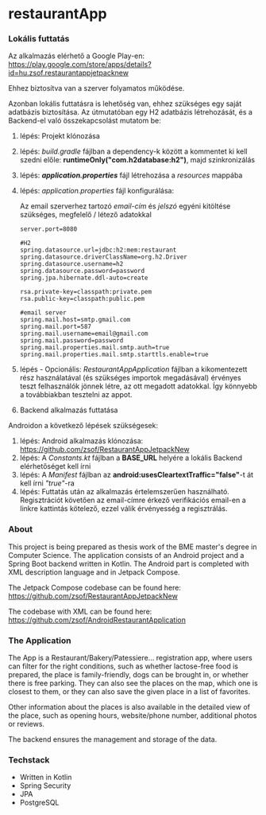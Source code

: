 # restaurantApp

### Lokális futtatás
Az alkalmazás elérhető a Google Play-en: https://play.google.com/store/apps/details?id=hu.zsof.restaurantappjetpacknew

Ehhez biztosítva van a szerver folyamatos működése. 

Azonban lokális futtatásra is lehetőség van, ehhez szükséges egy saját adatbázis biztosítása. Az útmutatóban egy H2 adatbázis létrehozását, és a Backend-el való összekapcsolást mutatom be:

1. lépés: Projekt klónozása

2. lépés: *build.gradle* fájlban a dependency-k között a kommentet ki kell szedni előle: <b>runtimeOnly("com.h2database:h2")</b>, majd szinkronizálás

3. lépés: ***application.properties*** fájl létrehozása a *resources* mappába

4. lépés: *application.properties* fájl konfigurálása:

    Az email szerverhez tartozó *email-cím* és *jelszó* egyéni kitöltése szükséges, megfelelő / létező adatokkal

   ```
   server.port=8080
   
   #H2
   spring.datasource.url=jdbc:h2:mem:restaurant
   spring.datasource.driverClassName=org.h2.Driver
   spring.datasource.username=h2
   spring.datasource.password=password
   spring.jpa.hibernate.ddl-auto=create
   
   rsa.private-key=classpath:private.pem
   rsa.public-key=classpath:public.pem
   
   #email server
   spring.mail.host=smtp.gmail.com
   spring.mail.port=587
   spring.mail.username=email@gmail.com
   spring.mail.password=password
   spring.mail.properties.mail.smtp.auth=true
   spring.mail.properties.mail.smtp.starttls.enable=true
   ```

5. lépés - Opcionális: *RestaurantAppApplication* fájlban a kikomentezett rész használatával (és szükséges importok megadásával) érvényes teszt felhasználók jönnek létre, az ott megadott adatokkal. Így könnyebb a továbbiakban tesztelni az appot.

6. Backend alkalmazás futtatása

Androidon a következő lépések szükségesek:

1. lépés: Android alkalmazás klónozása: https://github.com/zsof/RestaurantAppJetpackNew
2. lépés: A *Constants.kt* fájlban a **BASE_URL** helyére a lokális Backend elérhetőséget kell írni
3. lépés: A *Manifest* fájlban az **android:usesCleartextTraffic="false"**-t át kell írni *"true"*-ra
4. lépés: Futtatás után az alkalmazás értelemszerűen használható. Regisztrációt követően az email-címre érkező verifikációs email-en a linkre kattintás kötelező, ezzel válik érvényesség a regisztrálás.
### About

This project is being prepared as thesis work of the BME master's degree in Computer Science.
The application consists of an Android project and a Spring Boot backend written in Kotlin. The Android part is completed with XML description language and in Jetpack Compose. 

The Jetpack Compose codebase can be found here: https://github.com/zsof/RestaurantAppJetpackNew

The codebase  with XML can be found here: https://github.com/zsof/AndroidRestaurantApplication

### The Application

The App is a Restaurant/Bakery/Patessiere... registration app, where users can filter for the right conditions, such as whether lactose-free food is prepared, the place is family-friendly, dogs can be brought in, or whether there is free parking. 
They can also see the places on the map, which one is closest to them, or they can also save the given place in a list of favorites.

Other information about the places is also available in the detailed view of the place, such as opening hours, website/phone number, additional photos or reviews.

The backend ensures the management and storage of the data.

### Techstack

- Written in Kotlin
- Spring Security
- JPA
- PostgreSQL
